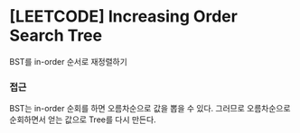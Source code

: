 # [LEETCODE] Increasing Order Search Tree

BST를 in-order 순서로 재정렬하기

### 접근

BST는 in-order 순회를 하면 오름차순으로 값을 뽑을 수 있다. 그러므로 오름차순으로 순회하면서 얻는 값으로 Tree를 다시 만든다.
